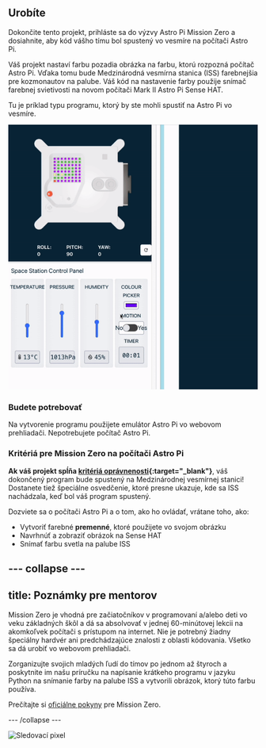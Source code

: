 ## Urobíte

Dokončite tento projekt, prihláste sa do výzvy Astro Pi Mission Zero a dosiahnite, aby kód vášho tímu bol spustený vo vesmíre na počítači Astro Pi.

Váš projekt nastaví farbu pozadia obrázka na farbu, ktorú rozpozná počítač Astro Pi. Vďaka tomu bude Medzinárodná vesmírna stanica (ISS) farebnejšia pre kozmonautov na palube. Váš kód na nastavenie farby použije snímač farebnej svietivosti na novom počítači Mark II Astro Pi Sense HAT.

Tu je príklad typu programu, ktorý by ste mohli spustiť na Astro Pi vo vesmíre.

![Emulátor Sense HAT spustený vzorovým programom s hadom, ktorého farba pozadia sa zmení podľa snímania farby.](images/finished.gif)

### Budete potrebovať

Na vytvorenie programu použijete emulátor Astro Pi vo webovom prehliadači. Nepotrebujete počítač Astro Pi.

### Kritériá pre Mission Zero na počítači Astro Pi

**Ak váš projekt spĺňa [kritériá oprávnenosti](https://astro-pi.org/sk/mission-zero/eligibility){:target="_blank"}**, váš dokončený program bude spustený na Medzinárodnej vesmírnej stanici! Dostanete tiež špeciálne osvedčenie, ktoré presne ukazuje, kde sa ISS nachádzala, keď bol váš program spustený.

Dozviete sa o počítači Astro Pi a o tom, ako ho ovládať, vrátane toho, ako:
+ Vytvoriť farebné **premenné**, ktoré použijete vo svojom obrázku
+ Navrhnúť a zobraziť obrázok na Sense HAT
+ Snímať farbu svetla na palube ISS

--- collapse ---
---
title: Poznámky pre mentorov
---

Mission Zero je vhodná pre začiatočníkov v programovaní a/alebo deti vo veku základných škôl a dá sa absolvovať v jednej 60-minútovej lekcii na akomkoľvek počítači s prístupom na internet. Nie je potrebný žiadny špeciálny hardvér ani predchádzajúce znalosti z oblasti kódovania. Všetko sa dá urobiť vo webovom prehliadači.

Zorganizujte svojich mladých ľudí do tímov po jednom až štyroch a poskytnite im našu príručku na napísanie krátkeho programu v jazyku Python na snímanie farby na palube ISS a vytvorili obrázok, ktorý túto farbu používa.

Prečítajte si [oficiálne pokyny](https://astro-pi.org/sk/mission-zero/guidelines) pre Mission Zero.

--- /collapse ---

![Sledovací pixel](https://code.org/api/hour/begin_raspberrypi_astropi.png)
